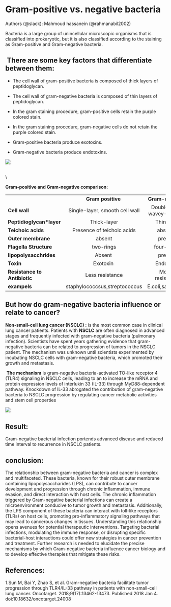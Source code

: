 <!--StartFragment-->


# **Gram-positive vs. negative bacteria**
Authors (@slack): Mahmoud hassanein (@rahmanabil2002)


Bacteria is a large group of unincellular microscopic organisms that is classified into prokaryotic, but it is also classified according to the staining as Gram-positive and Gram-negative bacteria.


##  **There are some key factors that differentiate between them:** 

- The cell wall of gram-positive bacteria is composed of thick layers of peptidoglycan.

- The cell wall of gram-negative bacteria is composed of thin layers of peptidoglycan.

- In the gram staining procedure, gram-positive cells retain the purple colored stain.

- In the gram staining procedure, gram-negative cells do not retain the purple colored stain.

- Gram-positive bacteria produce exotoxins.

- Gram-negative bacteria produce endotoxins.

****![](https://lh7-rt.googleusercontent.com/docsz/AD_4nXeBeYejvaQS7kJFUayaVpzgZ4s2XTtt2u-ap8WM8WydPCBknJr8YQDo07BohprgL6sSpjtbNocMt1e-OMpxOOWxf3vd1kMBGSLy3Nna88hBlFs9Vv1RMVkGoGb2xU56cviAEfx_HcAydsYiVNiBobR6mBtx?key=zoNW0fRL_9f51_QfnsVkdw)****

\
\

**Gram-positive and Gram-negative comparison:**

|                              |                                |                              |
| ---------------------------- | :----------------------------: | :--------------------------: |
|                              |       **Gram positive**        |       **Gram-negative**      |
| **Cell wall**                | Single-layer, smooth cell wall | Double-layer wavey-cell wall |
| **Peptidioglycan*layer**  |           Thick-layer          |          Thin layer          |
| **Teichoic acids**           |   Presence of teichoic acids   |            absense           |
| **Outer membrane**           |             absent             |            present           |
| **Flagella Structure**       |            two-rings           |          four- rings         |
| **lipopolysacchrides**       |             Absent             |            present           |
| **Toxin**                    |            Exotoxin            |           Endotoxin          |
| **Resistance to Antibiotic** |         Less resistance        |        More-resistance       |
| **exampels**                 |  staphylococcsus,streptococcus |       E.coli,salmonella      |


## **But how do gram-negative bacteria influence or relate to cancer?**

**Non-small-cell lung cancer (NSCLC) :** is the most common case in clinical lung cancer patients. Patients with **NSCLC** are often diagnosed in advanced stages and frequently infected with gram-negative bacteria (pulmonary infection). Scientists have spent years gathering evidence that gram-negative bacteria can be related to progression of tumors in the NSCLC patient. The mechanism was unknown until scientists experimented by incubating NSCLC cells with gram-negative bacteria, which promoted their growth and metastasis.

 **The mechanism** is gram-negative bacteria-activated TO-like receptor 4 (TLR4) signaling in NSCLC cells, leading to an to increase the mRNA and protein expression levels of interlukin 33 (IL-33) through MyD88-dependent pathway. Knockdown of IL-33 abrogated the contribution of gram-negative bacteria to NSCLC progression by regulating cancer metabolic activities and stem cell properties

****![](https://lh7-rt.googleusercontent.com/docsz/AD_4nXeOV041BX4Y-CMszBTlqk6Y3o6W86UbB-_O2ec8if200N2Oj7q0rkS-pd8DFtF0M_oH1LHIoA5ciRDNcfBlibkVFWLjwbTtmuNUK4KI-FWeZqW1WwhBhYDNgu2OC6xVpw9pMbxGjoC5_PKH0xuSgg7unMH-?key=zoNW0fRL_9f51_QfnsVkdw)**** 


## **Result:**

Gram-negative bacterial infection portends advanced disease and reduced time interval to recurrence in NSCLC patients.


## **conclusion:**

The relationship between gram-negative bacteria and cancer is complex and multifaceted. These bacteria, known for their robust outer membrane containing lipopolysaccharides (LPS), can contribute to cancer development and progression through chronic inflammation, immune evasion, and direct interaction with host cells. The chronic inflammation triggered by Gram-negative bacterial infections can create a microenvironment conducive to tumor growth and metastasis. Additionally, the LPS component of these bacteria can interact with toll-like receptors (TLRs) on host cells, promoting pro-inflammatory signaling pathways that may lead to cancerous changes in tissues. Understanding this relationship opens avenues for potential therapeutic interventions. Targeting bacterial infections, modulating the immune response, or disrupting specific bacterial-host interactions could offer new strategies in cancer prevention and treatment. Further research is needed to elucidate the precise mechanisms by which Gram-negative bacteria influence cancer biology and to develop effective therapies that mitigate these risks.
## **References:**
1.Sun M, Bai Y, Zhao S, et al. Gram-negative bacteria facilitate tumor progression through TLR4/IL-33 pathway in patients with non-small-cell lung cancer. Oncotarget. 2018;9(17):13462-13473. Published 2018 Jan 4. doi:10.18632/oncotarget.24008


<!--EndFragment-->
